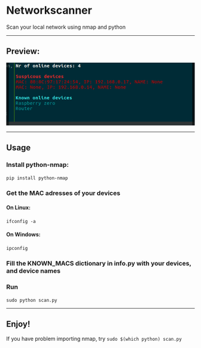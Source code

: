 # Networkscanner

Scan your local network using nmap and python

---

## Preview:

![alt tag](https://github.com/Wheele9/Networkscanner/blob/master/scan.gif)

---

## Usage

### Install python-nmap: 

`pip install python-nmap`

### Get the MAC adresses of your devices

#### On Linux: 

`ifconfig -a`

#### On Windows: 

`ipconfig`

### Fill the KNOWN_MACS dictionary in info.py with your devices, and device names

### Run 

`sudo python scan.py`

---
## Enjoy!


If you have problem importing nmap, try `sudo $(which python) scan.py`


